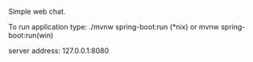 Simple web chat.

To run application type:
./mvnw spring-boot:run (*nix)
or 
mvnw spring-boot:run(win)

server address: 127.0.0.1:8080
